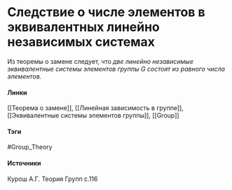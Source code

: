 # Следствие о числе элементов в эквивалентных линейно независимых системах
Из теоремы о замене следует, что *две линейно независимые эквивалентные системы элементов группы $G$ состоят из равного числа элементов.*

#### Линки
 [[Теорема о замене]],
 [[Линейная зависимость в группе]],
 [[Эквивалентные системы элементов группы]],
 [[Group]]
#### Тэги
 #Group_Theory 
#### Источники
 Курош А.Г. Теория Групп с.116